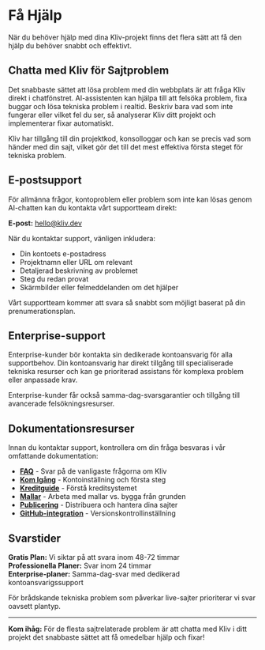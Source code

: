 # Få Hjälp

När du behöver hjälp med dina Kliv-projekt finns det flera sätt att få den hjälp du behöver snabbt och effektivt.

## Chatta med Kliv för Sajtproblem

Det snabbaste sättet att lösa problem med din webbplats är att fråga Kliv direkt i chatfönstret. AI-assistenten kan hjälpa till att felsöka problem, fixa buggar och lösa tekniska problem i realtid. Beskriv bara vad som inte fungerar eller vilket fel du ser, så analyserar Kliv ditt projekt och implementerar fixar automatiskt.

Kliv har tillgång till din projektkod, konsolloggar och kan se precis vad som händer med din sajt, vilket gör det till det mest effektiva första steget för tekniska problem.

## E-postsupport

För allmänna frågor, kontoproblem eller problem som inte kan lösas genom AI-chatten kan du kontakta vårt supportteam direkt:

**E-post:** [hello@kliv.dev](mailto:hello@kliv.dev)

När du kontaktar support, vänligen inkludera:
- Din kontoets e-postadress
- Projektnamn eller URL om relevant
- Detaljerad beskrivning av problemet
- Steg du redan provat
- Skärmbilder eller felmeddelanden om det hjälper

Vårt supportteam kommer att svara så snabbt som möjligt baserat på din prenumerationsplan.

## Enterprise-support

Enterprise-kunder bör kontakta sin dedikerade kontoansvarig för alla supportbehov. Din kontoansvarig har direkt tillgång till specialiserade tekniska resurser och kan ge prioriterad assistans för komplexa problem eller anpassade krav.

Enterprise-kunder får också samma-dag-svarsgarantier och tillgång till avancerade felsökningsresurser.

## Dokumentationsresurser

Innan du kontaktar support, kontrollera om din fråga besvaras i vår omfattande dokumentation:

- **[FAQ](/sv/help/faq)** - Svar på de vanligaste frågorna om Kliv
- **[Kom Igång](/sv/getting-started/creating-account)** - Kontoinställning och första steg
- **[Kreditguide](/sv/getting-started/credits)** - Förstå kreditsystemet
- **[Mallar](/sv/templates/app-store)** - Arbeta med mallar vs. bygga från grunden
- **[Publicering](/sv/publishing/basics)** - Distribuera och hantera dina sajter
- **[GitHub-integration](/sv/collaboration/github)** - Versionskontrollinställning

## Svarstider

**Gratis Plan:** Vi siktar på att svara inom 48-72 timmar  
**Professionella Planer:** Svar inom 24 timmar  
**Enterprise-planer:** Samma-dag-svar med dedikerad kontoansvarigssupport

För brådskande tekniska problem som påverkar live-sajter prioriterar vi svar oavsett plantyp.

---

**Kom ihåg:** För de flesta sajtrelaterade problem är att chatta med Kliv i ditt projekt det snabbaste sättet att få omedelbar hjälp och fixar!